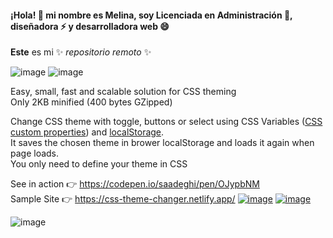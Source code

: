 #### ¡Hola! 👋 mi nombre es Melina, soy Licenciada en Administración 🌱, diseñadora ⚡ y desarrolladora web 😄
**Este** es mi ✨ _repositorio remoto_ ✨ 

![image](https://img.shields.io/github/package-json/v/saadeghi/theme-change)
![image](https://img.shields.io/bundlephobia/minzip/theme-change)

Easy, small, fast and scalable solution for CSS theming  
Only 2KB minified (400 bytes GZipped)

Change CSS theme with toggle, buttons or select using CSS Variables ([CSS custom properties](https://developer.mozilla.org/en-US/docs/Web/CSS/--*)) and [localStorage](https://developer.mozilla.org/en-US/docs/Web/API/Window/localStorage).  
It saves the chosen theme in brower localStorage and loads it again when page loads.  
You only need to define your theme in CSS  

See in action 👉 https://codepen.io/saadeghi/pen/OJypbNM  
Sample Site 👉 https://css-theme-changer.netlify.app/
[![image](https://img.shields.io/badge/See%20in%20action-CodePen-blue)](https://codepen.io/saadeghi/pen/OJypbNM) 
[![image](https://img.shields.io/badge/Sample%20Site-Netlify-blue)](https://css-theme-changer.netlify.app/)  

![image](https://user-images.githubusercontent.com/7342023/80218042-e3c67e00-8655-11ea-94e8-925d0dcbfd57.gif)
<!--
**melinaacosta/melinaacosta** is a ✨ _special_ ✨ repository because its `README.md` (this file) appears on your GitHub profile.


